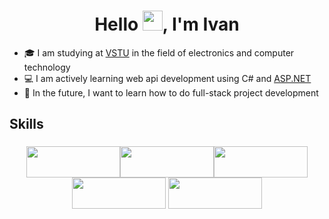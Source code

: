 <h1 align="center">Hello <img src="https://github.com/blackcater/blackcater/raw/main/images/Hi.gif" height="32"/>, I'm Ivan</h1>

* :mortar_board: I am studying at [VSTU](https://www.vstu.ru/) in the field of electronics and computer technology
* :computer: I am actively learning web api development using C# and [ASP.NET](https://dotnet.microsoft.com/en-us/apps/aspnet)
* :black_square_button: In the future, I want to learn how to do full-stack project development

<h2>Skills</h2>
<h3 align="center"><img src="https://cdn.jsdelivr.net/gh/devicons/devicon/icons/csharp/csharp-plain.svg" width="150" height="50"/><img src="https://cdn.jsdelivr.net/gh/devicons/devicon/icons/dotnetcore/dotnetcore-original.svg" width="150" height="50"/><img src="https://cdn.jsdelivr.net/gh/devicons/devicon/icons/git/git-plain-wordmark.svg" width="150" height="50"/><img src="https://cdn.jsdelivr.net/gh/devicons/devicon/icons/postgresql/postgresql-plain-wordmark.svg" width="150" height="50"/>
<img src="https://cdn.jsdelivr.net/gh/devicons/devicon/icons/vscode/vscode-original-wordmark.svg" width="150" height="50"/>
</h3>


<!--
**Ivan-Kalyvan/Ivan-Kalyvan** is a ✨ _special_ ✨ repository because its `README.md` (this file) appears on your GitHub profile.

Here are some ideas to get you started:

- 🔭 I’m currently working on ...
- 🌱 I’m currently learning ...
- 👯 I’m looking to collaborate on ...
- 🤔 I’m looking for help with ...
- 💬 Ask me about ...
- 📫 How to reach me: ...
- 😄 Pronouns: ...
- ⚡ Fun fact: ...
-->
